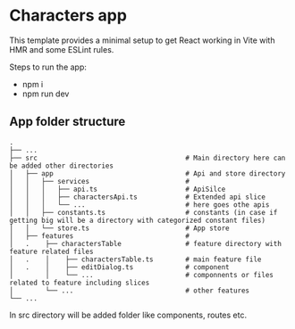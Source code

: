 # Characters app

This template provides a minimal setup to get React working in Vite with HMR and some ESLint rules.

Steps to run the app:

- npm i
- npm run dev

## App folder structure



```
.
├── ...
├── src                                     # Main directory here can be added other directories 
│   ├── app                                 # Api and store directory
│   │   ├── services                        # 
│   │   │   ├── api.ts                      # ApiSilce
│   │   │   ├── charactersApi.ts            # Extended api slice
│   │   │   └── ...                         # here goes othe apis
│   │   ├── constants.ts                    # constants (in case if getting big will be a directory with categorized constant files)
│   │   └── store.ts                        # App store
│   ├── features                            # 
│   .    ├── charactersTable                # feature directory with feature related files
│   .    │    ├── charactersTable.ts        # main feature file
│   .    │    ├── editDialog.ts             # component
│        │    └── ...                       # componnents or files related to feature including slices
│        └── ...                            # other features
└── ...
```

In src directory will be added folder like components, routes etc.